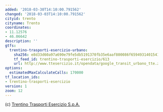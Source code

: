 ```yaml
---
added: '2018-03-30T14:10:00.791562'
changed: '2018-03-03T14:10:00.791562'
cityid: trento
cityname: Trento
coordinates:
- 11.12576
- 46.06642
description: ''
gtfs:
  trentino-trasporti-esercizio-urbano:
    sha256: e8d33d60a97a690e79fe5db5191370fb35e6aaf800086f6594931401541c1322
    tf_feed_id: trentino-trasporti-esercizio/613
    url: http://www.ttesercizio.it/opendata/google_transit_urbano_tte.zip
options:
  estimatedMaxCalculateCalls: 170000
tf_location_ids:
- trentino-trasporti-esercizio
version: 1
zoom: 12
---
```


(c) [Trentino Trasporti Esercizio S.p.A.](http://www.ttesercizio.it/TTEOpenData/)
